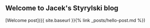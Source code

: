 ## Welcome to Jacek's Styrylski blog

[Welcome post]({{ site.baseurl }}{% link _posts/hello-post.md %})